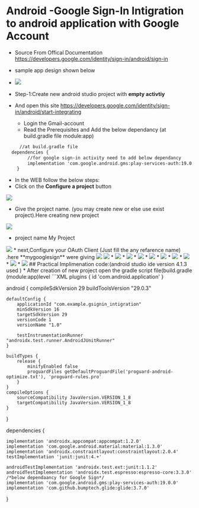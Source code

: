 # Android -Google Sign-In Intigration to android application with Google Account 

* Source From Offical Documentation https://developers.google.com/identity/sign-in/android/sign-in
* sample app design shown below 
* <img src="https://raw.githubusercontent.com/AP-Skill-Development-Corporation/android-pstp-aits-tirupathi/master/g-sign.png">

* Step-1:Create new android studio project with **empty activtiy**
* And open this site https://developers.google.com/identity/sign-in/android/start-integrating
     -  Login the Gmail-account
     -  Read the Prerequisites and Add the below dependancy (at build.gradle file module:app)

``` XML 
     //at build.gradle file
  dependencies {
        //for google sign-in activity need to add below dependancy 
        implementation 'com.google.android.gms:play-services-auth:19.0.0'
    }
```  
* In the WEB follow the below steps:
* Click on the **Configure a project** button

<img src="https://raw.githubusercontent.com/AP-Skill-Development-Corporation/android-pstp-aits-tirupathi/master/g-sign%20images/Screenshot%20(41).png">

* Give the project name. (you may create new or else use exist project).Here creating new project
<img src="https://raw.githubusercontent.com/AP-Skill-Development-Corporation/android-pstp-aits-tirupathi/master/g-sign%20images/Screenshot%20(42).png">

* project name My Project
<img src="https://raw.githubusercontent.com/AP-Skill-Development-Corporation/android-pstp-aits-tirupathi/master/g-sign%20images/Screenshot%20(43).png">
* next,Configure your OAuth Client (Just fill the any refarence name) .here **mygooglesign** were giving 
<img src="https://raw.githubusercontent.com/AP-Skill-Development-Corporation/android-pstp-aits-tirupathi/master/g-sign%20images/Screenshot%20(44).png">
 
<img src="https://raw.githubusercontent.com/AP-Skill-Development-Corporation/android-pstp-aits-tirupathi/master/g-sign%20images/Screenshot%20(45).png">
* <img src="https://raw.githubusercontent.com/AP-Skill-Development-Corporation/android-pstp-aits-tirupathi/master/g-sign%20images/Screenshot%20(46).png">
* <img src="https://raw.githubusercontent.com/AP-Skill-Development-Corporation/android-pstp-aits-tirupathi/master/g-sign%20images/Screenshot%20(47).png ">      
* <img src="https://raw.githubusercontent.com/AP-Skill-Development-Corporation/android-pstp-aits-tirupathi/master/g-sign%20images/Screenshot%20(48).png">  
* <img src="https://raw.githubusercontent.com/AP-Skill-Development-Corporation/android-pstp-aits-tirupathi/master/g-sign%20images/Screenshot%20(49).png">  
* <img src="https://raw.githubusercontent.com/AP-Skill-Development-Corporation/android-pstp-aits-tirupathi/master/g-sign%20images/Screenshot%20(50).png"> 
* <img src="https://raw.githubusercontent.com/AP-Skill-Development-Corporation/android-pstp-aits-tirupathi/master/g-sign%20images/Screenshot%20(51).png"> 
* <img src="https://raw.githubusercontent.com/AP-Skill-Development-Corporation/android-pstp-aits-tirupathi/master/g-sign%20images/Screenshot%20(52).png"> 
* <img src="https://raw.githubusercontent.com/AP-Skill-Development-Corporation/android-pstp-aits-tirupathi/master/g-sign%20images/Screenshot%20(53).png"> 
* <img src="https://raw.githubusercontent.com/AP-Skill-Development-Corporation/android-pstp-aits-tirupathi/master/g-sign%20images/Screenshot%20(54).png">  
## Practical Implimenation code:(android studio ide version 4.1.3 used ) 
* After creation of new project open the gradle script file(build.gradle (module:app)level
```XML
plugins {
    id 'com.android.application'
}

android {
    compileSdkVersion 29
    buildToolsVersion "29.0.3"
 
    defaultConfig {
        applicationId "com.example.gsignin_intigration"
        minSdkVersion 16
        targetSdkVersion 29
        versionCode 1
        versionName "1.0"

        testInstrumentationRunner "androidx.test.runner.AndroidJUnitRunner"
    }

    buildTypes {
        release {
            minifyEnabled false
            proguardFiles getDefaultProguardFile('proguard-android-optimize.txt'), 'proguard-rules.pro'
        }
    }
    compileOptions {
        sourceCompatibility JavaVersion.VERSION_1_8
        targetCompatibility JavaVersion.VERSION_1_8
    }
}

dependencies {

    implementation 'androidx.appcompat:appcompat:1.2.0'
    implementation 'com.google.android.material:material:1.3.0'
    implementation 'androidx.constraintlayout:constraintlayout:2.0.4'
    testImplementation 'junit:junit:4.+'

    androidTestImplementation 'androidx.test.ext:junit:1.1.2'
    androidTestImplementation 'androidx.test.espresso:espresso-core:3.3.0'
    /*below dependaancy for Google Sign*/
    implementation 'com.google.android.gms:play-services-auth:19.0.0'
    implementation 'com.github.bumptech.glide:glide:3.7.0'
}
```

    
      
